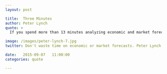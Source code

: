 ```yaml
---
layout: post

title:  Three Minutes
author: Peter Lynch
quote: >
  If you spend more than 13 minutes analyzing economic and market forecasts, you've wasted 10 minutes.

image: /images/peter-lynch-7.jpg
twitter: Don't waste time on economic or market forecasts. Peter Lynch http://quotes.stockflare.com/

date:   2015-09-07	 11:00:00
categories: quote

---
```


